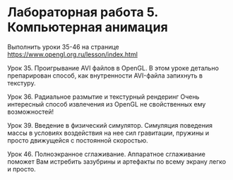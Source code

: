 # Лабораторная работа 5. Компьютерная анимация

Выполнить уроки 35-46 на странице https://www.opengl.org.ru/lesson/index.html

Урок 35. Проигрывание AVI файлов в OpenGL.
В этом уроке детально препарирован способ, как внутренности AVI-файла запихнуть в текстуру.

Урок 36. Радиальное размытие и текстурный рендеринг
Очень интересный способ извлечения из OpenGL не свойственных ему возможностей!

Урок 39. Введение в физический симулятор.
Симуляция поведения массы в условиях воздействия на нее сил гравитации, пружины и просто движущейся с постоянной скоростью.

Урок 46. Полноэкранное сглаживание.
Аппаратное сглаживание поможет Вам истребить зазубрины и артефакты по всему экрану легко и просто.
